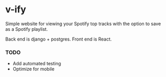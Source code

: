 # v-ify

Simple website for viewing your Spotify top tracks with the option to save as a Spotify playlist.

Back end is django + postgres. Front end is React. 

### TODO

* Add automated testing
* Optimize for mobile
